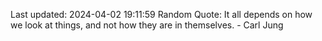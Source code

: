 Last updated: 2024-04-02 19:11:59
Random Quote: It all depends on how we look at things, and not how they are in themselves. - Carl Jung